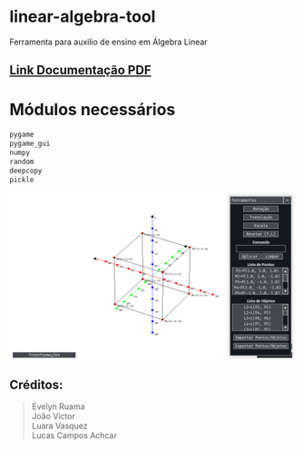 # linear-algebra-tool
Ferramenta para auxilio de ensino em Álgebra Linear

## [Link Documentação PDF](https://github.com/AchcarLucas/linear-algebra-tool/blob/main/DOCUMENTA%C3%87%C3%83O.pdf)

# Módulos necessários<br />

```
pygame
pygame_gui
numpy
random
deepcopy
pickle
```


![alt preview](https://github.com/AchcarLucas/linear-algebra-tool/blob/main/img_example/preview.png?raw=true)

## Créditos:
> Evelyn Ruama <br />
> João Victor <br />
> Luara Vasquez <br />
> Lucas Campos Achcar <br />
